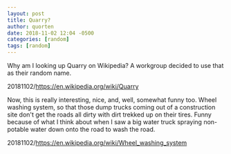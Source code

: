 ```yaml
---
layout: post
title: Quarry?
author: quorten
date: 2018-11-02 12:04 -0500
categories: [random]
tags: [random]
---
```


Why am I looking up Quarry on Wikipedia?  A workgroup decided to use
that as their random name.

20181102/https://en.wikipedia.org/wiki/Quarry

Now, this is really interesting, nice, and, well, somewhat funny too.
Wheel washing system, so that those dump trucks coming out of a
construction site don't get the roads all dirty with dirt trekked up
on their tires.  Funny because of what I think about when I saw a big
water truck spraying non-potable water down onto the road to wash the
road.

20181102/https://en.wikipedia.org/wiki/Wheel_washing_system
